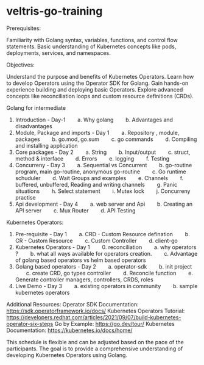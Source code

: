 ﻿# veltris-go-training
Prerequisites:

Familiarity with Golang syntax, variables, functions, and control flow statements.
Basic understanding of Kubernetes concepts like pods, deployments, services, and namespaces.

Objectives:

Understand the purpose and benefits of Kubernetes Operators.
Learn how to develop Operators using the Operator SDK for Golang.
Gain hands-on experience building and deploying basic Operators.
Explore advanced concepts like reconciliation loops and custom resource definitions (CRDs).

Golang for intermediate
1. Introduction - Day-1
  a. Why golang
  b. Advantages and disadvantages
2. Module, Package and imports - Day 1
  a. Repository , module, packages
  b. go.mod, go.sum
  c. go commands
  d. Compiling and installing application
3. Core packages - Day 2
  a. String
  b. Input/output
  c. struct, method & interface
  d. Errors
  e. logging
  f. Testing
4. Concurreny - Day 3
  a. Sequential vs Concurrent
  b. go-routine program, main go-routine, anonymous go-routine
  c. Go runtime schuduler
  d. Wait Groups and examples
  e. Channels
  f. buffered, unbuffered, Reading and writing channels
  g. Panic situations
  h. Select statement
  i. Mutex lock
  j. Concurreny practise
5. Api development - Day 4
  a. web server and Api
  b. Creating an API server
  c. Mux Router
  d. API Testing

Kubernetes Operators:
1. Pre-requisite - Day 1
  a. CRD - Custom Resource defination
  b. CR - Custom Resource
  c. Custom Controller
  d. client-go
2. Kubernetes Operators - Day 1
  0. reconciliation
  a. why operators ?
  b. what all ways available for operators creation.
  c. Advantage of golang based operators vs helm based operators
3. Golang based operators - Day 2
  a. operator-sdk
  b. init project
  c. create CRD, go types controller
  d. Reconcile function
  e. Generate controller managers, controllers, CRDS, roles
4. Live Demo - Day 3
  a. existing operators in community
  b. sample kubernetes operators

Additional Resources:
Operator SDK Documentation: https://sdk.operatorframework.io/docs/ 
Kubernetes Operators Tutorial: https://developers.redhat.com/articles/2021/09/07/build-kubernetes-operator-six-steps
Go by Example: https://go.dev/tour/ 
Kubernetes Documentation: https://kubernetes.io/docs/home/

This schedule is flexible and can be adjusted based on the pace of the participants. The goal is to provide a comprehensive understanding of developing Kubernetes Operators using Golang.

